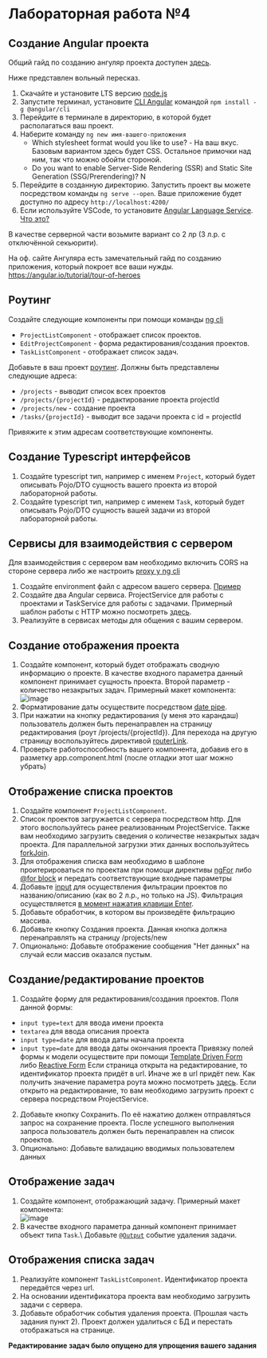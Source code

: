 # Лабораторная работа №4
## Создание Angular проекта
Общий гайд по созданию ангуляр проекта доступен [здесь](https://angular.dev/tools/cli/setup-local#create-a-workspace-and-initial-application).

Ниже представлен вольный пересказ.
1. Скачайте и установите LTS версию [node.js](https://nodejs.org/en/download/)
2. Запустите терминал, установите [CLI Angular](https://angular.dev/tools/cli) командой `npm install -g @angular/cli`
3. Перейдите в терминале в директорию, в которой будет располагаться ваш проект.
4. Наберите команду `ng new имя-вашего-приложения`
   - Which stylesheet format would you like to use? - На ваш вкус. Базовым вариантом здесь будет CSS. Остальное примочки над ним, так что можно обойти стороной.
   - Do you want to enable Server-Side Rendering (SSR) and Static Site Generation (SSG/Prerendering)? N
6. Перейдите в созданную директорию. Запустить проект вы можете посредством команды `ng serve --open`. Ваше приложение будет доступно по адресу `http://localhost:4200/`
7. Если используйте VSCode, то установите [Angular Language Service](https://marketplace.visualstudio.com/items?itemName=Angular.ng-template). [Что это?](https://angular.io/guide/language-service)

В качестве серверной части возьмите вариант со 2 лр (3 л.р. с отключённой секьюрити).

На оф. сайте Ангуляра есть замечательный гайд по созданию приложения, который покроет все ваши нужды. 
https://angular.io/tutorial/tour-of-heroes

## Роутинг
Создайте следующие компоненты при помощи команды [ng cli](https://angular.io/cli/generate#component-command)
- `ProjectListComponent` - отображает список проектов.
- `EditProjectComponent` - форма редактирования/создания проектов.
- `TaskListComponent` - отображает список задач.

Добавьте в ваш проект [роутинг](https://angular.dev/guide/routing).
Должны быть представлены следующие адреса:
- `/projects` - выводит список всех проектов
- `/projects/{projectId}` - редактирование проекта projectId
- `/projects/new` - создание проекта
- `/tasks/{projectId}` - выводит все задачи проекта с id = projectId

Привяжите к этим адресам соответствующие компоненты.

## Создание Typescript интерфейсов
1. Создайте typescript тип, например с именем `Project`, который будет описывать Pojo/DTO сущность вашего проекта из второй лабораторной работы.
2. Создайте typescript тип, например с именем `Task`, который будет описывать Pojo/DTO сущность вашей задачи из второй лабораторной работы.

## Сервисы для взаимодействия с сервером
Для взаимодействия с сервером вам необходимо включить CORS на стороне сервера либо же настроить [proxy у ng cli](https://angular.dev/tools/cli/serve#proxying-to-a-backend-server)
1. Создайте environment файл с адресом вашего сервера. [Пример](https://angular.dev/tools/cli/environments#configure-environment-specific-defaults)
2. Создайте два Angular сервиса. ProjectService для работы с проектами и TaskService для работы с задачами. Примерный шаблон работы с HTTP можно посмотреть [здесь](https://angular.io/tutorial/tour-of-heroes/toh-pt6).
3. Реализуйте в сервисах методы для общения с вашим сервером.

## Создание отображения проекта
1. Создайте компонент, который будет отображать сводную информацию о проекте. В качестве входного параметра данный компонент принимает сущность проекта. Второй параметр - количество незакрытых задач.
   Примерный макет компонента:\
      ![image](https://github.com/Das-dasein/web-2024/assets/33377076/c24dad9a-9f4d-409d-8755-d6f3caf999b1)
2. Форматирование даты осуществите посредством [date pipe](https://angular.dev/guide/pipes/template#chaining-pipes).
3. При нажатии на кнопку редактирования (у меня это карандаш) пользователь должен быть перенаправлен на страницу редактирования (роут /projects/{projectId}). Для перехода на другую страницу воспользуйтесь директивой [routerLink](https://angular.io/api/router/RouterLink). 
4. Проверьте работоспособность вашего компонента, добавив его в разметку app.component.html (после отладки этот шаг можно убрать)

## Отображение списка проектов
1. Создайте компонент `ProjectListComponent`.
2. Список проектов загружается с сервера посредством http. Для этого воспользуйтесь ранее реализованным ProjectService. Также вам необходимо загрузить сведения о количестве незакрытых задач проекта. Для параллельной загрузки этих данных воспользуйтесь [forkJoin](https://tyapk.ru/blog/post/rxjs-angular-parallelnye-i-posledovatelnye-zaprosy).
3. Для отображения списка вам необходимо в шаблоне проитерироваться по проектам при помощи директивы [ngFor](https://angular.dev/guide/pipes/template#chaining-pipes) либо [@for block](https://angular.dev/api/core/@for#mat-tab-content-107-0) и передать соответствующие входные параметры
4. Добавьте [input](https://developer.mozilla.org/en-US/docs/Web/HTML/Element/input/search) для осуществления фильтрации проектов по названию/описанию (как во 2 л.р., но только на JS). Фильтрация осуществляется [в момент нажатия клавиши Enter](https://angular.io/guide/user-input#key-event-filtering-with-keyenter).
5. Добавьте обработчик, в котором вы произведёте фильтрацию массива.
6. Добавьте кнопку Создания проекта. Данная кнопка должна перенаправлять на страницу /projects/new
7. Опционально: Добавьте отображение сообщения "Нет данных" на случай если массив оказался пустым.

## Создание/редактирование проектов
1. Создайте форму для редактирования/создания проектов. Поля данной формы:
-  `input type=text` для ввода имени проекта
-  `textarea` для ввода описания проекта
-  `input type=date` для ввода даты начала проекта
-  `input type=date` для ввода даты окончания проекта
Привязку полей формы к модели осуществите при помощи [Template Driven Form](https://angular.dev/guide/forms/template-driven-forms#naming-control-elements) либо [Reactive Form](https://angular.dev/guide/forms/reactive-forms)
Если страница открыта на редактирование, то идентификатор проекта придёт в url. Иначе же в url придёт new. Как получить значение параметра роута можно посмотреть [здесь](https://angular.io/guide/router#accessing-query-parameters-and-fragments).
Если открыто на редактирование, то вам необходимо загрузить проект с сервера посредством ProjectService.
2. Добавьте кнопку Сохранить. По её нажатию должен отправляться запрос на сохранение проекта. После успешного выполнения запроса пользователь должен быть перенаправлен на список проектов.
3. Опционально: Добавьте валидацию вводимых пользователем данных

## Отображение задач
1. Создайте компонент, отображающий задачу. Примерный макет компонента:\
![image](https://github.com/Das-dasein/web-2024/assets/33377076/ed8dc720-6042-4a12-a2d2-b4117018b63d)
2. В качестве входного параметра данный компонент принимает объект типа `Task`.\ Добавьте [`@Output`](https://angular.dev/guide/components/outputs) событие удаления задачи.

## Отображения списка задач
1. Реализуйте компонент `TaskListComponent`. Идентификатор проекта передаётся через url.
2. На основании идентификатора проекта вам необходимо загрузить задачи с сервера.
3. Добавьте обработчик события удаления проекта. (Прошлая часть задания пункт 2). Проект должен удалиться с БД и перестать отображаться на странице.


**Редактирование задач было опущено для упрощения вашего задания**

